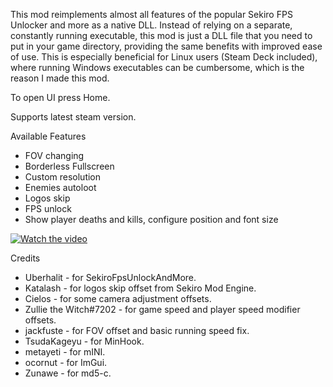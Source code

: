 This mod reimplements almost all features of the popular Sekiro FPS Unlocker and more as a native DLL. Instead of relying on a separate, constantly running executable, this mod is just a DLL file that you need to put in your game directory, providing the same benefits with improved ease of use. This is especially beneficial for Linux users (Steam Deck included), where running Windows executables can be cumbersome, which is the reason I made this mod.

To open UI press Home.

Supports latest steam version.

Available Features

  * FOV changing
  * Borderless Fullscreen
  * Custom resolution
  * Enemies autoloot
  * Logos skip
  * FPS unlock
  * Show player deaths and kills, configure position and font size

[![Watch the video](https://img.youtube.com/vi/bkydF020AgQ/0.jpg)](https://youtu.be/bkydF020AgQ)

Credits
* Uberhalit - for SekiroFpsUnlockAndMore.
* Katalash - for logos skip offset from Sekiro Mod Engine.
* Cielos - for some camera adjustment offsets.
* Zullie the Witch#7202 - for game speed and player speed modifier offsets.
* jackfuste - for FOV offset and basic running speed fix.
* TsudaKageyu - for MinHook.
* metayeti - for mINI.
* ocornut - for ImGui.
* Zunawe - for md5-c.
